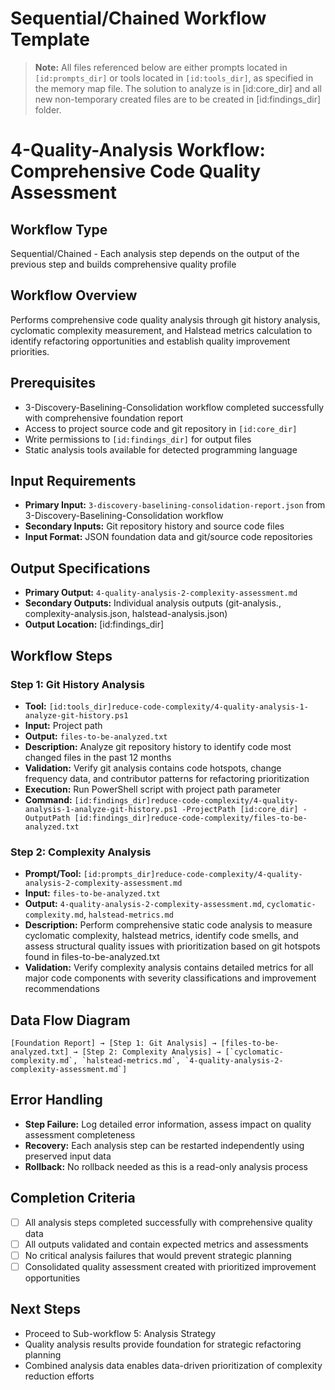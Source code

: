 # Sequential/Chained Workflow Template

> **Note:** All files referenced below are either prompts located in `[id:prompts_dir]` or tools located in `[id:tools_dir]`, as specified in the memory map file.
> The solution to analyze is in [id:core_dir] and all new non-temporary created files are to be created in [id:findings_dir] folder.

# 4-Quality-Analysis Workflow: Comprehensive Code Quality Assessment

## Workflow Type
Sequential/Chained - Each analysis step depends on the output of the previous step and builds comprehensive quality profile

## Workflow Overview
Performs comprehensive code quality analysis through git history analysis, cyclomatic complexity measurement, and Halstead metrics calculation to identify refactoring opportunities and establish quality improvement priorities.

## Prerequisites
- 3-Discovery-Baselining-Consolidation workflow completed successfully with comprehensive foundation report
- Access to project source code and git repository in `[id:core_dir]`
- Write permissions to `[id:findings_dir]` for output files
- Static analysis tools available for detected programming language

## Input Requirements
- **Primary Input:** `3-discovery-baselining-consolidation-report.json` from 3-Discovery-Baselining-Consolidation workflow
- **Secondary Inputs:** Git repository history and source code files
- **Input Format:** JSON foundation data and git/source code repositories

## Output Specifications
- **Primary Output:** `4-quality-analysis-2-complexity-assessment.md`
- **Secondary Outputs:** Individual analysis outputs (git-analysis., complexity-analysis.json, halstead-analysis.json)
- **Output Location:** [id:findings_dir]

## Workflow Steps

### Step 1: Git History Analysis
- **Tool:** `[id:tools_dir]reduce-code-complexity/4-quality-analysis-1-analyze-git-history.ps1`
- **Input:** Project path 
- **Output:** `files-to-be-analyzed.txt`
- **Description:** Analyze git repository history to identify code most changed files in the past 12 months
- **Validation:** Verify git analysis contains code hotspots, change frequency data, and contributor patterns for refactoring prioritization
- **Execution:** Run PowerShell script with project path parameter
- **Command:** `[id:findings_dir]reduce-code-complexity/4-quality-analysis-1-analyze-git-history.ps1 -ProjectPath [id:core_dir] -OutputPath [id:findings_dir]reduce-code-complexity/files-to-be-analyzed.txt`

### Step 2: Complexity Analysis
- **Prompt/Tool:** `[id:prompts_dir]reduce-code-complexity/4-quality-analysis-2-complexity-assessment.md`
- **Input:** `files-to-be-analyzed.txt`
- **Output:** `4-quality-analysis-2-complexity-assessment.md`, `cyclomatic-complexity.md`, `halstead-metrics.md`
- **Description:** Perform comprehensive static code analysis to measure cyclomatic complexity, halstead metrics, identify code smells, and assess structural quality issues with prioritization based on git hotspots found in files-to-be-analyzed.txt
- **Validation:** Verify complexity analysis contains detailed metrics for all major code components with severity classifications and improvement recommendations

## Data Flow Diagram
```
[Foundation Report] → [Step 1: Git Analysis] → [files-to-be-analyzed.txt] → [Step 2: Complexity Analysis] → [`cyclomatic-complexity.md`, `halstead-metrics.md`, `4-quality-analysis-2-complexity-assessment.md`]
```

## Error Handling
- **Step Failure:** Log detailed error information, assess impact on quality assessment completeness
- **Recovery:** Each analysis step can be restarted independently using preserved input data
- **Rollback:** No rollback needed as this is a read-only analysis process

## Completion Criteria
- [ ] All analysis steps completed successfully with comprehensive quality data
- [ ] All outputs validated and contain expected metrics and assessments
- [ ] No critical analysis failures that would prevent strategic planning
- [ ] Consolidated quality assessment created with prioritized improvement opportunities

## Next Steps
- Proceed to Sub-workflow 5: Analysis Strategy
- Quality analysis results provide foundation for strategic refactoring planning
- Combined analysis data enables data-driven prioritization of complexity reduction efforts
